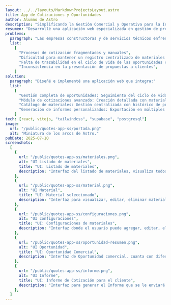 ```yaml
---
layout: ../../layouts/MarkdownProjectsLayout.astro
title: App de Cotizaciones y Oportunidades
author: Alumno de Astro
description: "Simplificando la Gestión Comercial y Operativa para la Industria de la Construcción"
resumen: "Desarrollé una aplicación web especializada en gestión de proyectos para empresas del sector construcción y servicios técnicos, con foco inicial en un módulo de cotizaciones completo y escalable."
problems:
  paragraph: "Las empresas constructoras y de servicios técnicos enfrentan desafíos significativos en la gestión de sus oportunidades comerciales:"
  list:
    [
      "Procesos de cotización fragmentados y manuales",
      "Dificultad para mantener un registro centralizado de materiales y precios",
      "Falta de trazabilidad en el ciclo de vida de las oportunidades comerciales",
      "Inconsistencia en la presentación de propuestas a clientes",
    ]
solution:
  paragraph: "Diseñé e implementé una aplicación web que integra:"
  list:
    [
      "Gestión completa de oportunidades: Seguimiento del ciclo de vida comercial desde la identificación hasta el cierre",
      "Módulo de cotizaciones avanzado: Creación detallada con materiales, mano de obra, subcontratos y otros costos",
      "Catálogo de materiales: Gestión centralizada con histórico de precios y categorización jerárquica",
      "Generación de informes personalizados: Exportación en múltiples formatos y con diferentes niveles de detalle",
    ]
tech: [react, vitejs, "tailwindcss", "supabase", "postgresql"]
image:
  url: "/public/quotes-app-ss/portada.png"
  alt: "Miniatura de los arcos de Astro."
pubDate: 2025-07-10
screenshots:
  [
    {
      url: "/public/quotes-app-ss/materiales.png",
      alt: "UI Listado de materiales",
      title: "UI: Listado de materiales",
      description: "Interfaz del listado de materiales, visualiza todos los materiales de la base de datos, y busca por descripción"
    },
    {
      url: "/public/quotes-app-ss/material.png",
      alt: "UI Material",
      title: "UI: Material seleccionado",
      description: "Interfaz para visualizar, editar, eliminar materiales, tambien permite navegar a los precios para su edición."
    },
    {
      url: "/public/quotes-app-ss/configuraciones.png",
      alt: "UI configuraciones",
      title: "UI: Configuraciones de materiales",
      description: "Interfaz donde el usuario puede agregar, editar, eliminar configuraciones de los materiales"
    },
    {
      url: "/public/quotes-app-ss/oportunidad-resumen.png",
      alt: "UI Oportunidad",
      title: "UI: Oportunidad Comercial",
      description: "Interfaz de Oportunidad comercial, cuanta con diferentes pestañas para navegar esntre la oportunidad completa. Muestra la pantalla de resumen, con los datos necesario para visualizar el status de la oportunidad"
    },
    {
      url: "/public/quotes-app-ss/informe.png",
      alt: "UI Informe",
      title: "UI: Informe de Cotización para el cliente",
      description: "Interfaz para generar el Informe que se le enviará al cliente. Tiene diversas confoguraciones para adaptarla a la necesidad o exigencia de información"
    },
  ]
---
```


